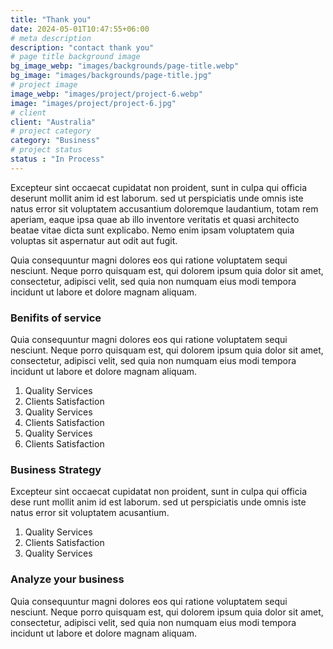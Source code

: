 ```yaml
---
title: "Thank you"
date: 2024-05-01T10:47:55+06:00
# meta description
description: "contact thank you"
# page title background image
bg_image_webp: "images/backgrounds/page-title.webp"
bg_image: "images/backgrounds/page-title.jpg"
# project image
image_webp: "images/project/project-6.webp"
image: "images/project/project-6.jpg"
# client
client: "Australia"
# project category
category: "Business"
# project status
status : "In Process"
---
```


Excepteur sint occaecat cupidatat non proident, sunt in culpa qui officia deserunt mollit anim id est laborum. sed ut perspiciatis unde omnis iste natus error sit voluptatem accusantium doloremque laudantium, totam rem aperiam, eaque ipsa quae ab illo inventore veritatis et quasi architecto beatae vitae dicta sunt explicabo. Nemo enim ipsam voluptatem quia voluptas sit aspernatur aut odit aut fugit.

Quia consequuntur magni dolores eos qui ratione voluptatem sequi nesciunt. Neque porro quisquam est, qui dolorem ipsum quia dolor sit amet, consectetur, adipisci velit, sed quia non numquam eius modi tempora incidunt ut labore et dolore magnam aliquam.

### Benifits of service

Quia consequuntur magni dolores eos qui ratione voluptatem sequi nesciunt. Neque porro quisquam est, qui dolorem ipsum quia dolor sit amet, consectetur, adipisci velit, sed quia non numquam eius modi tempora incidunt ut labore et dolore magnam aliquam.

1. Quality Services
2. Clients Satisfaction
3. Quality Services
4. Clients Satisfaction
5. Quality Services
6. Clients Satisfaction

### Business Strategy

Excepteur sint occaecat cupidatat non proident, sunt in culpa qui officia dese runt mollit anim id est laborum. sed ut perspiciatis unde omnis iste natus error sit voluptatem acusantium.

1. Quality Services
2. Clients Satisfaction
3. Quality Services

### Analyze your business

Quia consequuntur magni dolores eos qui ratione voluptatem sequi nesciunt. Neque porro quisquam est, qui dolorem ipsum quia dolor sit amet, consectetur, adipisci velit, sed quia non numquam eius modi tempora incidunt ut labore et dolore magnam aliquam.